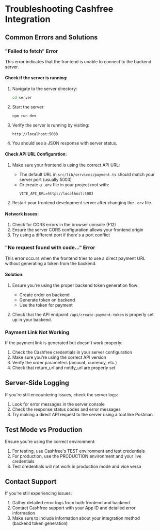 # Troubleshooting Cashfree Integration

## Common Errors and Solutions

### "Failed to fetch" Error

This error indicates that the frontend is unable to connect to the backend server.

#### Check if the server is running:

1. Navigate to the server directory:
   ```bash
   cd server
   ```

2. Start the server:
   ```bash
   npm run dev
   ```

3. Verify the server is running by visiting:
   ```
   http://localhost:5003
   ```

4. You should see a JSON response with server status.

#### Check API URL Configuration:

1. Make sure your frontend is using the correct API URL:
   - The default URL in `src/lib/services/payment.ts` should match your server port (usually 5003)
   - Or create a `.env` file in your project root with:
     ```
     VITE_API_URL=http://localhost:5003
     ```

2. Restart your frontend development server after changing the `.env` file.

#### Network Issues:

1. Check for CORS errors in the browser console (F12)
2. Ensure the server CORS configuration allows your frontend origin
3. Try using a different port if there's a port conflict

### "No request found with code..." Error

This error occurs when the frontend tries to use a direct payment URL without generating a token from the backend.

#### Solution:

1. Ensure you're using the proper backend token generation flow:
   - Create order on backend
   - Generate token on backend
   - Use the token for payment

2. Check that the API endpoint `/api/create-payment-token` is properly set up in your backend.

### Payment Link Not Working

If the payment link is generated but doesn't work properly:

1. Check the Cashfree credentials in your server configuration
2. Make sure you're using the correct API version
3. Verify the order parameters (amount, currency, etc.)
4. Check that return_url and notify_url are properly set

## Server-Side Logging

If you're still encountering issues, check the server logs:

1. Look for error messages in the server console
2. Check the response status codes and error messages
3. Try making a direct API request to the server using a tool like Postman

## Test Mode vs Production

Ensure you're using the correct environment:

1. For testing, use Cashfree's TEST environment and test credentials
2. For production, use the PRODUCTION environment and your live credentials
3. Test credentials will not work in production mode and vice versa

## Contact Support

If you're still experiencing issues:

1. Gather detailed error logs from both frontend and backend
2. Contact Cashfree support with your App ID and detailed error information
3. Make sure to include information about your integration method (backend token generation) 